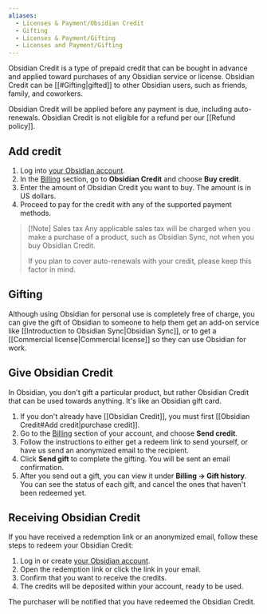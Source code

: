 ```yaml
---
aliases:
  - Licenses & Payment/Obsidian Credit
  - Gifting
  - Licenses & Payment/Gifting
  - Licenses and Payment/Gifting
---
```

Obsidian Credit is a type of prepaid credit that can be bought in advance and applied toward purchases of any Obsidian service or license. Obsidian Credit can be [[#Gifting|gifted]] to other Obsidian users, such as friends, family, and coworkers.

Obsidian Credit will be applied before any payment is due, including auto-renewals. Obsidian Credit is not eligible for a refund per our [[Refund policy]].

## Add credit

1. Log into [your Obsidian account](https://obsidian.md/account/billing).
2. In the [Billing](https://obsidian.md/account/billing) section, go to **Obsidian Credit** and choose **Buy credit**.
3. Enter the amount of Obsidian Credit you want to buy. The amount is in US dollars.
4. Proceed to pay for the credit with any of the supported payment methods.

> [!Note] Sales tax
> Any applicable sales tax will be charged when you make a purchase of a product, such as Obsidian Sync, not when you buy Obsidian Credit.
>
> If you plan to cover auto-renewals with your credit, please keep this factor in mind.

## Gifting

Although using Obsidian for personal use is completely free of charge, you can give the gift of Obsidian to someone to help them get an add-on service like [[Introduction to Obsidian Sync|Obsidian Sync]], or to get a [[Commercial license|Commercial license]] so they can use Obsidian for work.

## Give Obsidian Credit

In Obsidian, you don't gift a particular product, but rather Obsidian Credit that can be used towards anything. It's like an Obsidian gift card.

1. If you don't already have [[Obsidian Credit]], you must first [[Obsidian Credit#Add credit|purchase credit]].
2. Go to the [Billing](https://obsidian.md/account/billing) section of your account, and choose **Send credit**.
3. Follow the instructions to either get a redeem link to send yourself, or have us send an anonymized email to the recipient.
4. Click **Send gift** to complete the gifting. You will be sent an email confirmation.
5. After you send out a gift, you can view it under **Billing → Gift history**. You can see the status of each gift, and cancel the ones that haven't been redeemed yet.

## Receiving Obsidian Credit

If you have received a redemption link or an anonymized email, follow these steps to redeem your Obsidian Credit:

1. Log in or create [your Obsidian account](https://obsidian.md/account/billing).
2. Open the redemption link or click the link in your email.
3. Confirm that you want to receive the credits.
4. The credits will be deposited within your account, ready to be used.

The purchaser will be notified that you have redeemed the Obsidian Credit.